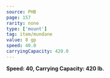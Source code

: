 ```yaml
---
source: PHB
page: 157
rarity: none
type: ['mount']
tag: item/mundane
value: 8 gp
speed: 40.0
carryingCapacity: 420.0
---
```


**Speed: 40, Carrying Capacity: 420 lb.**


